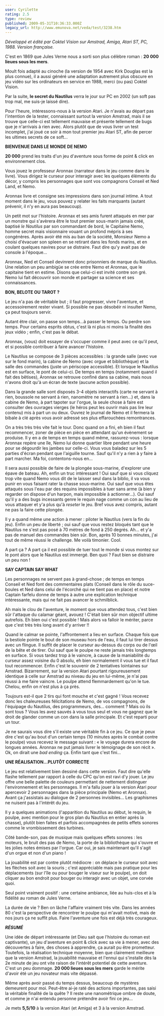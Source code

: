 ```yaml
---
user: Cyrilette
rating: 2.5
type: review
published: 2009-05-31T10:36:33.000Z
legacy_url: http://www.emunova.net/veda/test/3238.htm
---
```

_Développé et édité par Coktel Vision sur Amstrad, Amiga, Atari ST, PC, 1988\. Version française._  

  

C'est en 1869 que Jules Verne nous a sorti son plus célèbre roman : **20 000 lieues sous les mers**.  

Moult fois adapté au cinoche (la version de 1954 avec Kirk Douglas est la plus connue), il a aussi généré une adaptation autrement plus obscure en jeu vidéo sur les ordinateurs en service en 1988, merci (ou pas) Coktel Vision.  

Par la suite, **le secret du Nautilus** verra le jour sur PC en 2002 (un soft pas trop mal, me suis-je laissé dire).  

Pour l'heure, intéressons-nous à la version Atari. Je n'avais au départ pas l'intention de la tester, connaissant surtout la version Amstrad, mais il se trouve que celle-ci est tellement mauvaise et présente tellement de bugs que je n'arrivais à rien avec. Alors plutôt que de vous livrer un test incomplet, j'ai joué ce soir à mon tout premier jeu Atari ST, afin de percer les ultimes secrets de ce soft...  

  

**BIENVENUE DANS LE MONDE DE NEMO**  

**20 000** prend les traits d'un jeu d'aventure sous forme de point & click en environnement clos.  

Vous jouez le professeur Aronnax (narrateur dans le jeu comme dans le livre). Vous dirigez le curseur pour interagir avec les quelques éléments du décor, y compris les personnages que sont vos compagnons Conseil et Ned Land, et Nemo.  

Aronnax livre et consigne ses impressions dans son journal intime. A tout moment dans le jeu, vous pouvez y relater les faits marquants (autant prévenir, il n'y en aura pas beaucoup).  

  

Un petit mot sur l'histoire. Aronnax et ses amis furent attaqués en mer par un monstre qui s'avèrera être le tout premier sous-marin jamais créé, baptisé _le Nautilus_ par son commandant de bord, le Capitaine Nemo, homme secret mais visionnaire vouant un profond mépris à ses congénères. Après avoir été mis au ban de la société, Monsieur Nemo a choisi d'évacuer son spleen en se retirant dans les fonds marins, et en coulant quelques navires pour se distraire. Faut dire qu'y avait pas de console à l'époque...  

Aronnax, Ned et Conseil devinrent donc prisonniers de marque du Nautilus. Une relation un peu ambigüe se crée entre Nemo et Aronnax, que le capitaine tient en estime. Disons que celui-ci est invité contre son gré. Nemo lui fait découvrir son monde et partager sa science et ses connaissances.  

  

**BON, BELOTE OU TAROT ?**  

Le jeu n'a pas de véritable but ; il faut progresser, vivre l'aventure, et accessoirement rester vivant. Si possible ne pas désobéir ni insulter Nemo, ça peut toujours servir.  

Autant être clair, on passe son temps...à passer le temps. Ou perdre son temps. Pour certains esprits obtus, c'est là ni plus ni moins la finalité des jeux vidéo ; enfin, c'est pas le débat.  

Aronnax, (vous) doit essayer de s'occuper comme il peut avec ce qu'il peut, et si possible contribuer à faire avancer l'histoire.  

  

Le Nautilus se compose de 3 pièces accessibles : la grande salle (avec vue sur le fond marin), la cabine de Nemo (avec orgue et bibliothèque) et la salle des commandes (juste un périscope accessible). Et lorsque le Nautilus est en surface, le pont de celui-ci. De temps en temps (notamment quand il fait des bêtises), Aronnax se retrouve confiné dans sa cabine, mais nous n'avons droit qu'à un écran de texte (aucune action possible).  

Dans la grande salle sont disposés 3-4 objets interactifs (carte ne servant à rien, boussole ne servant à rien, nanomètre ne servant à rien...) et, dans la cabine de Nemo, à part tapoter sur l'orgue, la seule chose à faire est consulter des ouvrages vierges (le héros peut les ouvrir mais pas lire leur contenu) mis à part un ou deux. Ouvrez le journal de Nemo et il fermera la bibale à clé après vous avoir adressé ses plus effarouchées remontrances.  

  

On a très très très vite fait le tour. Donc quand on a fini, eh bien il faut recommencer, zoner de pièce en pièce en attendant qu'un évènement se produise. Il y en a de temps en temps quand même, rassurez-vous : lorsque Aronnax repère une île, Nemo lui donne quartier libre pendant une heure pour se dégourdir les jambes sur celle-ci. Vous vous baladez sur les 5 parties d'écran pendant que l'aiguille tourne. Sauf qu'il n'y a rien à y faire à part marcher. Ma foi, contentons-nous en...  

  

Il sera aussi possible de faire de la plongée sous-marine, d'explorer une épave de bateau. Ah, enfin un truc intéressant ! Oui sauf que si vous cliquez trop vite quand Nemo vous dit de le laisser seul dans la biblio, il va vous punir en vous faisant rater la chasse sous-marine. Oui sauf que vous êtes attaqués sous l'eau par des requins impossibles à tuer sans arme (à bien y regarder on dispose d'un harpon, mais impossible à actionner...). Oui sauf qu'il y a des bugs incessants genre le requin nage comme un con au lieu de vous attaquer et y'a plus qu'à _reseter_ le jeu. Bref vous avez compris, autant ne pas la faire cette plongée.  

  

Il y a quand même une action à mener : piloter le Nautilus (vers la fin du jeu). Enfin un peu de liberté ; oui sauf que vous restez bloqués tant que le Nautilus ne s'est pas posé à 70 mètres de fond à 250 degrés. Ah... et y'a pas de manuel des commandes bien sûr. Bon, après 10 bonnes minutes, j'ai tout de même réussi le challenge. Me voilà timonier. Cool.  

  

A part ça ? A part ça il est possible de tuer tout le monde si vous montez sur le pont alors que le Nautilus est immergé. Ben quoi ? Faut bien se distraire un peu non !  

  

**SAY CAPTAIN SAY WHAT**  

Les personnages ne servent pas à grand-chose ; de temps en temps Conseil et Ned font des commentaires plats (Conseil dans le rôle du suce-boules et Ned dans celui de l'écorché qui ne tient pas en place) et notre Captain farfelu donne de temps à autre une explication technique intéressante, mais qui ne fait pas avancer le schmilblick.  

  

Ah mais le clou de l'aventure, le moment que vous attendez tous, c'est bien sûr l'attaque du calamar géant, avouez ! C'était bien sûr mon objectif ultime autrefois. Eh bien oui c'est possible ! Mais alors va falloir le mériter, parce que c'est très très long avant d'y arriver !!  

Quand le calmar se pointe, l'affrontement a lieu en surface. Chaque fois que la bestiole pointe le bout de son museau hors de l'eau, il faut lui tirer dessus avec un flingue. Il suffit de placer le curseur au-dessus du corps ou de l'œil de la bête et de tirer. Oui sauf que le poulpe ne reste jamais très longtemps en surface. Si vous tardez trop à le vaincre, à cause de la maniabilité du curseur assez voisine du 0 absolu, eh bien normalement il vous tue et il faut tout recommencer. Enfin c'est le souvenir de 2 tentatives lointaines sur Amstrad. Bizarrement, sur la version Atari pourtant rigoureusement identique à celle sur Amstrad au niveau du jeu en lui-même, je n'ai pas réussi à me faire vaincre. Le poulpe attend flemmardement qu'on le tue. Chelou, enfin on n'est plus à ça près.  

Toujours est-il que 2 tirs qui font mouche et c'est gagné ! Vous recevez donc les chaleureuses félicitations de Nemo, de vos compagnons, de l'équipage du Nautilus, des programmeurs, des... comment ? Mais où ils sont tous ? Vous les avez sauvés à vous tous seul et vous ne gagnez que le droit de glander comme un con dans la salle principale. Et c'est reparti pour un tour.  

  

Je ne saurais vous dire s'il existe une véritable fin à ce jeu. Ce que je peux dire c'est qu'au bout d'un certain temps (10 minutes après le combat contre le poulpe) vous recevez le message suivant : « le voyage durera encore de longues années. Aronnax ne put jamais livrer le témoignage de son récit ». Ok, on dirait une _bad ending_ ça. Enfin tant que c'est fini...  

  

**UNE RÉALISATION...PLUTÔT CORRECTE**  

Le jeu est relativement bien dessiné dans cette version. Faut dire qu'elle flashe tellement par rapport à celle du CPC qu'on est ravi d'y jouer. Le jeu offre une belle palette de couleurs permettant de nettement distinguer l'environnement et les personnages. Il m'a fallu jouer à la version Atari pour apercevoir 2 personnages dans la pièce principale (Nemo et Aronnax). Avant ça j'assistais au dialogue de 2 personnes invisibles... Les graphismes ne nuisent pas à l'intérêt du jeu.  

Il y a quelques animations (l'apparition du Nautilus au début, le requin, le poulpe, avec mention pour le gros plan du Nautilus en entier après la chasse), plutôt bien faites et parfois accompagnées de petits effets sonores comme le vrombissement des turbines.  

Côté bande-son, pas de musique mais quelques effets sonores : les moteurs, le bruit des pas de Nemo, la porte de la bibliothèque qui s'ouvre et les jolies notes émises par l'orgue. Car oui, je sais maintenant qu'il s'agit d'un orgue et non d'un piano !  

La jouabilité est par contre plutôt médiocre : on déplace le curseur soit avec les flèches soit avec la souris ; c'est appréciable mais pas pratique pour les déplacements (sur l'île ou pour bouger le viseur sur le poulpe), on doit cliquer au bon endroit pour bouger ou interagir avec un objet, une corvée quoi.  

Seul point vraiment positif : une certaine ambiance, liée au huis-clos et à la fidélité au roman de Jules Verne.  

La durée de vie ? Ben on lâche l'affaire vraiment très vite. Dans les années 80 c'est la perspective de rencontrer le poulpe qui m'avait motivé, mais de nos jours ça ne suffit plus. Faire l'aventure une fois est déjà très courageux.  

  

_**RÉSUMÉ**_  

Une idée de départ intéressante (et Dieu sait que l'histoire du roman est captivante), un jeu d'aventure en point & click avec sa vie à mener, avec des découvertes à faire, des choses à apprendre, ça aurait pu être prometteur. Toutefois, la réalisation technique moyenne, bien que clairement meilleure que la version Amstrad, la jouabilité mauvaise et l'ennui qui s'installe dès la 2e minute de jeu ont vite raison de l'intérêt potentiel de cette aventure. C'est un peu dommage. **20 000 lieues sous les mers** garde le mérite d'avoir été un jeu novateur mais vite dépassé.  

Même après avoir passé du temps dessus, beaucoup de mystères demeurent pour moi. Peut-être ai-je raté des actions importantes, pas saisi la véritable finalité de la quête ? Il reste une nanométrique ombre de doute, et comme je n'ai entendu personne prétendre avoir fini ce jeu...  

  

Je mets **5,5/10** à la version Atari (et Amiga) et 3 à la version Amstrad.